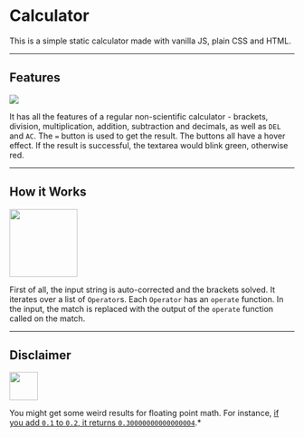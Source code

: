 # Calculator

This is a simple static calculator made with vanilla JS, plain CSS and HTML.

---

## Features

<img src="https://user-images.githubusercontent.com/87853925/140263057-988349c4-7852-4c55-a6b4-981b1eddd946.gif">

It has all the features of a regular non-scientific calculator - brackets, division, multiplication, addition, subtraction and decimals, as well as `DEL` and `AC`. The `=` button is used to get the result. The buttons all have a hover effect. If the result is successful, the textarea would blink green, otherwise red.

---

## How it Works

<img src="https://user-images.githubusercontent.com/87853925/140262989-141964da-3e36-46a9-9b3d-a9ee5b161f42.png" height=120>

First of all, the input string is auto-corrected and the brackets solved. It iterates over a list of `Operator`s. Each `Operator` has an `operate` function. In the input, the match is replaced with the output of the `operate` function called on the match.

---

## Disclaimer

<img src="https://user-images.githubusercontent.com/87853925/140262893-fc1e61bb-1f5c-46e5-8fb9-e78d442a9359.png" height=50>

You might get some weird results for floating point math. For instance, [if you add `0.1` to `0.2`, it returns `0.30000000000000004`](https://javascript.plainenglish.io/why-0-1-0-2-0-3-in-javascript-d7e218224a72).*
